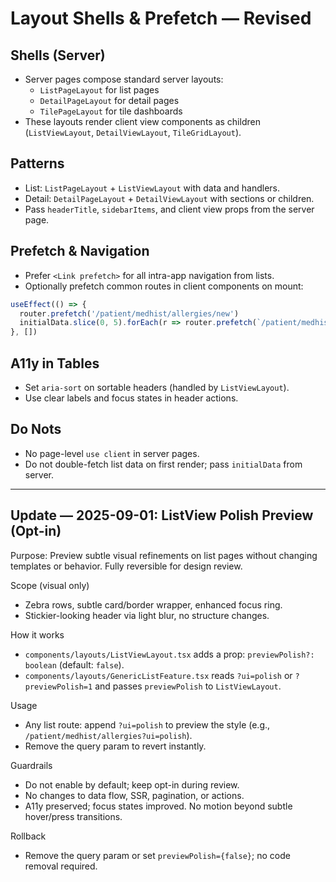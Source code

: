 # Layout Shells & Prefetch — Revised

## Shells (Server)
- Server pages compose standard server layouts:
  - `ListPageLayout` for list pages
  - `DetailPageLayout` for detail pages
  - `TilePageLayout` for tile dashboards
- These layouts render client view components as children (`ListViewLayout`, `DetailViewLayout`, `TileGridLayout`).

## Patterns
- List: `ListPageLayout` + `ListViewLayout` with data and handlers.
- Detail: `DetailPageLayout` + `DetailViewLayout` with sections or children.
- Pass `headerTitle`, `sidebarItems`, and client view props from the server page.

## Prefetch & Navigation
- Prefer `<Link prefetch>` for all intra-app navigation from lists.
- Optionally prefetch common routes in client components on mount:
```ts
useEffect(() => {
  router.prefetch('/patient/medhist/allergies/new')
  initialData.slice(0, 5).forEach(r => router.prefetch(`/patient/medhist/allergies/${r.allergy_id}`))
}, [])
```

## A11y in Tables
- Set `aria-sort` on sortable headers (handled by `ListViewLayout`).
- Use clear labels and focus states in header actions.

## Do Nots
- No page-level `use client` in server pages.
- Do not double-fetch list data on first render; pass `initialData` from server.

---

## Update — 2025-09-01: ListView Polish Preview (Opt-in)

Purpose: Preview subtle visual refinements on list pages without changing templates or behavior. Fully reversible for design review.

Scope (visual only)
- Zebra rows, subtle card/border wrapper, enhanced focus ring.
- Stickier-looking header via light blur, no structure changes.

How it works
- `components/layouts/ListViewLayout.tsx` adds a prop: `previewPolish?: boolean` (default: `false`).
- `components/layouts/GenericListFeature.tsx` reads `?ui=polish` or `?previewPolish=1` and passes `previewPolish` to `ListViewLayout`.

Usage
- Any list route: append `?ui=polish` to preview the style (e.g., `/patient/medhist/allergies?ui=polish`).
- Remove the query param to revert instantly.

Guardrails
- Do not enable by default; keep opt-in during review.
- No changes to data flow, SSR, pagination, or actions.
- A11y preserved; focus states improved. No motion beyond subtle hover/press transitions.

Rollback
- Remove the query param or set `previewPolish={false}`; no code removal required.
